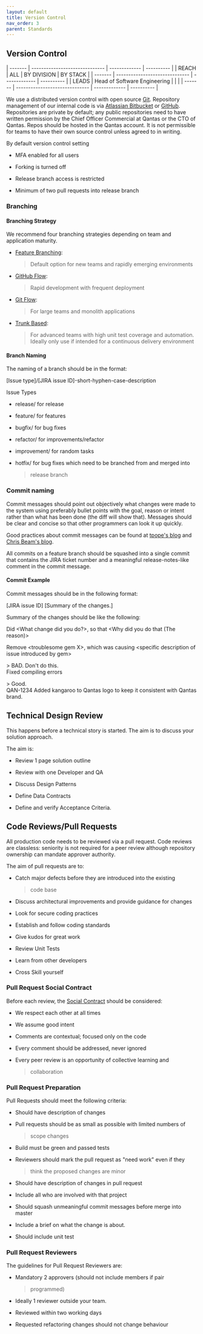 ```yaml
---
layout: default
title: Version Control
nav_order: 3
parent: Standards
---
```




Version Control
---------------

  | ------- | ------------------------------ | ------------- | ---------- |
  | REACH   | ALL                            | BY DIVISION   | BY STACK   |
  | ------- | ------------------------------ | ------------- | ---------- |
  | LEADS   | Head of Software Engineering   |               |            |
  | ------- | ------------------------------ | ------------- | ---------- |                    

We use a distributed version control with open source
[Git](https://git-scm.com/). Repository management of our
internal code is via [Atlassian
Bitbucket](https://www.atlassian.com/software/bitbucket) or
[GitHub](http://github.com/). Repositories are private by
default; any public repositories need to have written permission by the
Chief Officer Commercial at Qantas or the CTO of Qantas. Repos should
be hosted in the Qantas account. It is not permissible for teams to
have their own source control unless agreed to in writing.

By default version control setting

-   MFA enabled for all users

-   Forking is turned off

-   Release branch access is restricted

-   Minimum of two pull requests into release branch

### Branching

#### Branching Strategy

We recommend four branching strategies depending on team and application
maturity.

-   [Feature Branching](https://www.atlassian.com/git/tutorials/comparing-workflows/feature-branch-workflow):
    > Default option for new teams and rapidly emerging environments

-  [GitHub Flow](https://guides.github.com/introduction/flow/):
    > Rapid development with frequent deployment

-   [Git Flow](https://nvie.com/posts/a-successful-git-branching-model/):
    > For large teams and monolith applications

-   [Trunk Based](https://trunkbaseddevelopment.com/):
    > For advanced teams with high unit test coverage and automation.
    > Ideally only use if intended for a continuous delivery environment

#### Branch Naming

The naming of a branch should be in the format:

\[Issue type\]/\[JIRA issue ID\]-short-hyphen-case-description

Issue Types

-   release/ for release

-   feature/ for features

-   bugfix/ for bug fixes

-   refactor/ for improvements/refactor

-   improvement/ for random tasks

-   hotfix/ for bug fixes which need to be branched from and merged into
    > release branch

### Commit naming

Commit messages should point out objectively what changes were made to
the system using preferably bullet points with the goal, reason or
intent rather than what has been done (the diff will show that).
Messages should be clear and concise so that other programmers can look
it up quickly.

Good practices about commit messages can be found at [tpope\'s
blog](http://tbaggery.com/2008/04/19/a-note-about-git-commit-messages.html)
and [Chris Beam's
blog](https://chris.beams.io/posts/git-commit/).

All commits on a feature branch should be squashed into a single commit
that contains the JIRA ticket number and a meaningful release-notes-like
comment in the commit message.

#### Commit Example

Commit messages should be in the following format:

\[JIRA issue ID\] \[Summary of the changes.\]

Summary of the changes should be like the following:

Did \<What change did you do?\>, so that \<Why did you do that (The
reason)\>

Remove \<troublesome gem X\>, which was causing \<specific description
of issue introduced by gem\>

\> BAD. Don\'t do this.\
Fixed compiling errors

\> Good.\
QAN-1234 Added kangaroo to Qantas logo to keep it consistent with Qantas
brand.

Technical Design Review
-----------------------

This happens before a technical story is started. The aim is to discuss
your solution approach.

The aim is:

-   Review 1 page solution outline

-   Review with one Developer and QA

-   Discuss Design Patterns

-   Define Data Contracts

-   Define and verify Acceptance Criteria.

Code Reviews/Pull Requests
--------------------------

All production code needs to be reviewed via a pull request. Code
reviews are classless: seniority is not required for a peer review
although repository ownership can mandate approver authority.

The aim of pull requests are to:

-   Catch major defects before they are introduced into the existing
    > code base

-   Discuss architectural improvements and provide guidance for changes

-   Look for secure coding practices

-   Establish and follow coding standards

-   Give kudos for great work

-   Review Unit Tests

-   Learn from other developers

-   Cross Skill yourself

### Pull Request Social Contract

Before each review, the [Social
Contract](https://www.google.com/url?sa=t&rct=j&q=&esrc=s&source=web&cd=3&cad=rja&uact=8&ved=2ahUKEwjk6-yugKjdAhVUdt4KHbVABvsQFjACegQIBRAK&url=https%3A%2F%2Fen.wikipedia.org%2Fwiki%2FSocial_contract&usg=AOvVaw00zAPlb_lk_T-jSFCMPe8L)
should be considered:

-   We respect each other at all times

-   We assume good intent

-   Comments are contextual; focused only on the code

-   Every comment should be addressed, never ignored

-   Every peer review is an opportunity of collective learning and
    > collaboration

### Pull Request Preparation

Pull Requests should meet the following criteria:

-   Should have description of changes

-   Pull requests should be as small as possible with limited numbers of
    > scope changes

-   Build must be green and passed tests

-   Reviewers should mark the pull request as "need work" even if they
    > think the proposed changes are minor

-   Should have description of changes in pull request

-   Include all who are involved with that project

-   Should squash unmeaningful commit messages before merge into master

-   Include a brief on what the change is about.

-   Should include unit test

### Pull Request Reviewers

The guidelines for Pull Request Reviewers are:

-   Mandatory 2 approvers (should not include members if pair
    > programmed)

-   Ideally 1 reviewer outside your team.

-   Reviewed within two working days

-   Requested refactoring changes should not change behaviour
